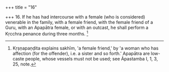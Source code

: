 +++
title = "16"

+++
16. If he has had intercourse with a female (who is considered) venerable in the family, with a female friend, with the female friend of a Guru, with an Apapātra female, or with an outcast, he shall perform a Kṛcchra penance during three months. [^12] 


[^12]:  Kṛṣṇapaṇḍita explains sakhīm, 'a female friend,' by 'a woman who has affection (for the offender), i.e. a sister and so forth.' Apapātra are low-caste people, whose vessels must not be used; see Āpastamba I, 1, 3, 25, note.
